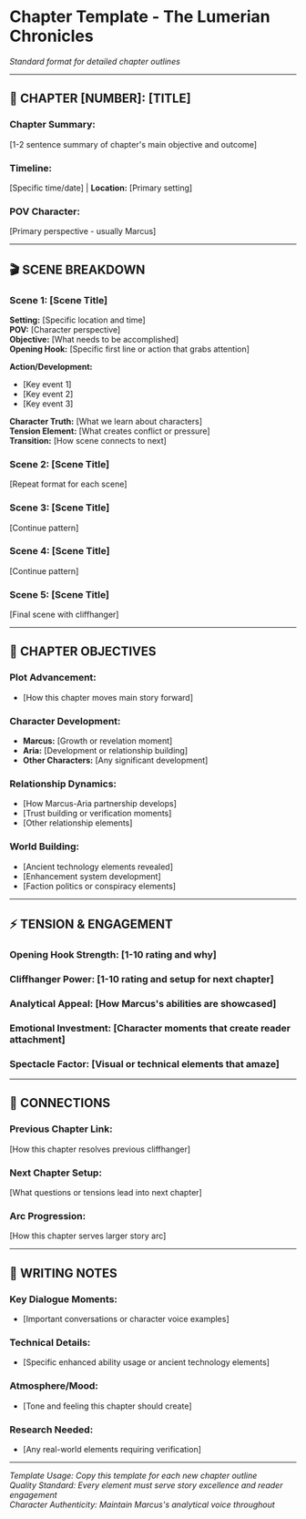 # Chapter Template - The Lumerian Chronicles

*Standard format for detailed chapter outlines*

---

## 📖 **CHAPTER [NUMBER]: [TITLE]**

### **Chapter Summary:**
[1-2 sentence summary of chapter's main objective and outcome]

### **Timeline:** 
[Specific time/date] | **Location:** [Primary setting]

### **POV Character:** 
[Primary perspective - usually Marcus]

---

## 🎬 **SCENE BREAKDOWN**

### **Scene 1: [Scene Title]**
**Setting:** [Specific location and time]  
**POV:** [Character perspective]  
**Objective:** [What needs to be accomplished]  
**Opening Hook:** [Specific first line or action that grabs attention]

**Action/Development:**
- [Key event 1]
- [Key event 2] 
- [Key event 3]

**Character Truth:** [What we learn about characters]  
**Tension Element:** [What creates conflict or pressure]  
**Transition:** [How scene connects to next]

### **Scene 2: [Scene Title]**
[Repeat format for each scene]

### **Scene 3: [Scene Title]**
[Continue pattern]

### **Scene 4: [Scene Title]**
[Continue pattern]

### **Scene 5: [Scene Title]**
[Final scene with cliffhanger]

---

## 🎯 **CHAPTER OBJECTIVES**

### **Plot Advancement:**
- [How this chapter moves main story forward]

### **Character Development:**
- **Marcus:** [Growth or revelation moment]
- **Aria:** [Development or relationship building]
- **Other Characters:** [Any significant development]

### **Relationship Dynamics:**
- [How Marcus-Aria partnership develops]
- [Trust building or verification moments]
- [Other relationship elements]

### **World Building:**
- [Ancient technology elements revealed]
- [Enhancement system development]
- [Faction politics or conspiracy elements]

---

## ⚡ **TENSION & ENGAGEMENT**

### **Opening Hook Strength:** [1-10 rating and why]
### **Cliffhanger Power:** [1-10 rating and setup for next chapter]
### **Analytical Appeal:** [How Marcus's abilities are showcased]
### **Emotional Investment:** [Character moments that create reader attachment]
### **Spectacle Factor:** [Visual or technical elements that amaze]

---

## 🔄 **CONNECTIONS**

### **Previous Chapter Link:** 
[How this chapter resolves previous cliffhanger]

### **Next Chapter Setup:** 
[What questions or tensions lead into next chapter]

### **Arc Progression:** 
[How this chapter serves larger story arc]

---

## 📝 **WRITING NOTES**

### **Key Dialogue Moments:**
- [Important conversations or character voice examples]

### **Technical Details:**
- [Specific enhanced ability usage or ancient technology elements]

### **Atmosphere/Mood:**
- [Tone and feeling this chapter should create]

### **Research Needed:**
- [Any real-world elements requiring verification]

---

*Template Usage: Copy this template for each new chapter outline*  
*Quality Standard: Every element must serve story excellence and reader engagement*  
*Character Authenticity: Maintain Marcus's analytical voice throughout*